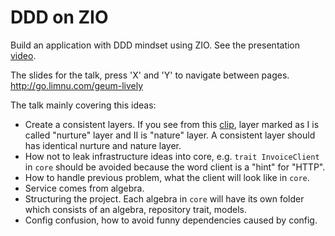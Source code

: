 # DDD on ZIO

Build an application with DDD mindset using ZIO.
See the presentation [video](https://youtu.be/U_ZS0JuXE7w).

The slides for the talk, press 'X' and 'Y' to navigate between pages.  
http://go.limnu.com/geum-lively

The talk mainly covering this ideas:
- Create a consistent layers. If you see from this [clip](https://youtu.be/U_ZS0JuXE7w?list=PL6xpkW5ZGL8MLLGIP9wNfRMxO7R0PhSum&t=1152),
  layer marked as I is called "nurture" layer and II is "nature" layer. A consistent layer should has identical nurture and nature layer.
- How not to leak infrastructure ideas into core, e.g. `trait InvoiceClient` in `core` should be avoided because the word client is a "hint" for "HTTP".
- How to handle previous problem, what the client will look like in `core`.
- Service comes from algebra.
- Structuring the project. Each algebra in `core` will have its own folder which consists of an algebra, repository trait, models.
- Config confusion, how to avoid funny dependencies caused by config.
